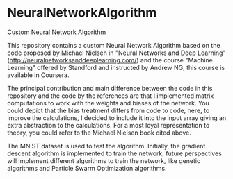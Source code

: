 # NeuralNetworkAlgorithm
Custom Neural Network Algorithm

This repository contains a custom Neural Network Algorithm based on the code proposed by Michael Nielsen in "Neural Networks and Deep Learning" (http://neuralnetworksanddeeplearning.com/) and the course "Machine Learning" offered by Standford and instructed by Andrew NG, this course is available in Coursera.

The principal contribution and main difference between the code in this repository and the code by the references are that I implemented matrix computations to work with the weights and biases of the network. You could depict that the bias treatment differs from code to code, here, to improve the calculations, I decided to include it into the input array giving an extra abstraction to the calculations. For a most loyal representation to theory, you could refer to the Michael Nielsen book cited above.

The MNIST dataset is used to test the algorithm. Initially, the gradient descent algorithm is implemented to train the network, future perspectives will implement different algorithms to train the network, like genetic algorithms and Particle Swarm Optimization algorithms.
